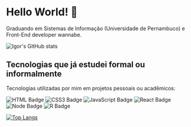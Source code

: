 # Hello World! 👋

Graduando em Sistemas de Informação (Universidade de Pernambuco) e Front-End developer wannabe.


![Igor's GitHub stats](https://github-readme-stats.vercel.app/api?username=igormath&count_private=true&show_icons=true&theme=radical)

## Tecnologias que já estudei formal ou informalmente

Tecnologias utilizadas por mim em projetos pessoais ou acadêmicos:

![HTML Badge](https://img.shields.io/badge/HTML5-E34F26?style=for-the-badge&logo=html5&logoColor=white) ![CSS3 Badge](https://img.shields.io/badge/CSS3-1572B6?style=for-the-badge&logo=css3&logoColor=white) ![JavaScript Badge](https://img.shields.io/badge/JavaScript-F7DF1E?style=for-the-badge&logo=javascript&logoColor=black) ![React Badge](https://img.shields.io/badge/React-20232A?style=for-the-badge&logo=react&logoColor=61DAFB) ![Node Badge](https://img.shields.io/badge/Node.js-43853D?style=for-the-badge&logo=node.js&logoColor=white) ![R Badge](https://img.shields.io/badge/R-276DC3?style=for-the-badge&logo=r&logoColor=white)

[![Top Langs](https://github-readme-stats.vercel.app/api/top-langs/?username=igormath&layout=compact&exclude_repo=Mercado-de-Capitais)](https://github.com/anuraghazra/github-readme-stats)
